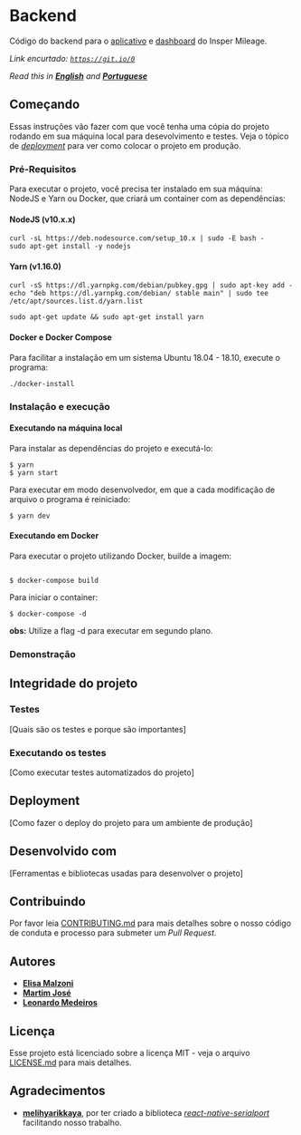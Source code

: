 # Backend

Código do backend para o [aplicativo](http://github.com) e [dashboard](http://github.com) do Insper Mileage.

*Link encurtado: [`https://git.io/0`](https://git.io/0)*

*Read this in [**English**](README.md) and [**Portuguese**](README.pt.md)*

## Começando

Essas instruções vão fazer com que você tenha uma cópia do projeto rodando em sua máquina local para desevolvimento e testes. 
Veja o tópico de [*deployment*](#deployment) para ver como colocar o projeto em produção.

### Pré-Requisitos

Para executar o projeto, você precisa ter instalado em sua máquina: NodeJS e Yarn ou Docker, que criará um container com as dependências:

#### NodeJS (v10.x.x)
```
curl -sL https://deb.nodesource.com/setup_10.x | sudo -E bash -
sudo apt-get install -y nodejs
```

#### Yarn (v1.16.0)
```
curl -sS https://dl.yarnpkg.com/debian/pubkey.gpg | sudo apt-key add -
echo "deb https://dl.yarnpkg.com/debian/ stable main" | sudo tee /etc/apt/sources.list.d/yarn.list

sudo apt-get update && sudo apt-get install yarn
```

#### Docker e Docker Compose
Para facilitar a instalação em um sistema Ubuntu 18.04 - 18.10, execute o programa:
```
./docker-install
```

### Instalação e execução
#### Executando na máquina local
Para instalar as dependências do projeto e executá-lo:
```
$ yarn
$ yarn start
```

Para executar em modo desenvolvedor, em que a cada modificação de arquivo o programa é reiniciado:
```
$ yarn dev
```

#### Executando em Docker
Para executar o projeto utilizando Docker, builde a imagem:
```

$ docker-compose build
```

Para iniciar o container:
```
$ docker-compose -d
```
**obs:** Utilize a flag -d para executar em segundo plano.


### Demonstração


## Integridade do projeto

### Testes

[Quais são os testes e porque são importantes]

### Executando os testes

[Como executar testes automatizados do projeto]


## Deployment

[Como fazer o deploy do projeto para um ambiente de produção]


## Desenvolvido com

[Ferramentas e bibliotecas usadas para desenvolver o projeto]


## Contribuindo

Por favor leia [CONTRIBUTING.md](https://gist.github.com/PurpleBooth/b24679402957c63ec426) para mais detalhes sobre o nosso código de conduta e processo para submeter um *Pull Request*.

## Autores

* [**Elisa Malzoni**](https://github.com/elisamalzoni)
* [**Martim José**](https://github.com/martimfj)
* [**Leonardo Medeiros**](https://github.com/Leostayner)

## Licença
Esse projeto está licenciado sobre a licença MIT - veja o arquivo [LICENSE.md](LICENSE.md) para mais detalhes.

## Agradecimentos

* [**melihyarikkaya**](https://github.com/melihyarikkaya), por ter criado a biblioteca [*react-native-serialport*](https://github.com/melihyarikkaya/react-native-serialport) facilitando nosso trabalho.
